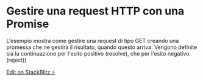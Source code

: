 # Gestire una request HTTP con una Promise

L'esempio mostra come gestire una request di tipo GET creando una promessa che ne gestirà il risultato, quando questo arriva. Vengono definite sia la continuazione per l'esito positivo (resolve), che per l'esito negativo (reject))

[Edit on StackBlitz ⚡️](https://stackblitz.com/edit/js-sswjoke)
